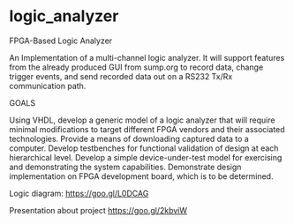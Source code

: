 # logic_analyzer
FPGA-Based Logic Analyzer

An Implementation of a multi-channel logic analyzer.  It will support features from the already produced GUI from sump.org to record data, change trigger events, and send recorded data out on a RS232 Tx/Rx communication path.


GOALS

Using VHDL, develop a generic model of a logic analyzer that will require minimal modifications to target different FPGA vendors and their associated technologies.
Provide a means of downloading captured data to a computer.
Develop testbenches for functional validation of design at each hierarchical level.
Develop a simple device-under-test model for exercising and demonstrating the system capabilities.
Demonstrate design implementation on FPGA development board, which is to be determined.

Logic diagram: https://goo.gl/L0DCAG

Presentation about project https://goo.gl/2kbviW
